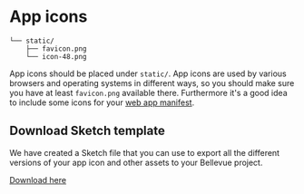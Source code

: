 # App icons

```
└── static/
	├── favicon.png
	└── icon-48.png
```

App icons should be placed under `static/`. App icons are used by various browsers and operating systems in different ways, so you should make sure you have at least `favicon.png` available there. Furthermore it's a good idea to include some icons for your [web app manifest](../tooling/meta.md).

## Download Sketch template

We have created a Sketch file that you can use to export all the different versions of your app icon and other assets to your Bellevue project.

[Download here](https://github.com/Eiskis/bellevue-docs/tree/master/downloads)
